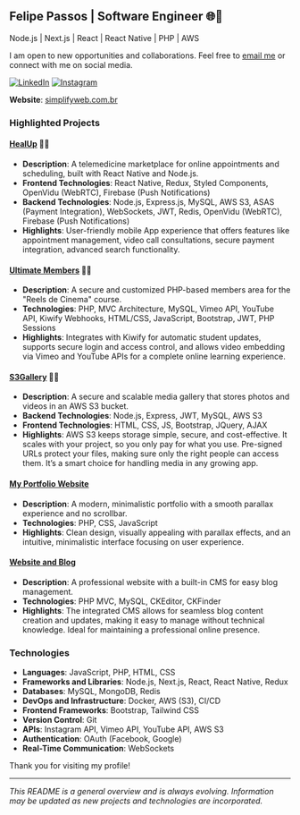 ## **Felipe Passos | Software Engineer 🌐📱**

Node.js | Next.js | React | React Native | PHP | AWS

I am open to new opportunities and collaborations. Feel free to [email me](mailto:contato@simplifyweb.com.br) or connect with me on social media.

[![LinkedIn](https://img.shields.io/badge/LinkedIn-0077B5?style=for-the-badge&logo=linkedin&logoColor=white)](https://www.linkedin.com/in/felipe-b-passos-70a075138/)
[![Instagram](https://img.shields.io/badge/Instagram-E4405F?style=for-the-badge&logo=instagram&logoColor=white)](https://www.instagram.com/simplifyweb/)

**Website**: [simplifyweb.com.br](https://simplifyweb.com.br/)

### **Highlighted Projects**

#### [HealUp](https://github.com/felipebpassos/HealupPublic) 📸🎥
- **Description**: A telemedicine marketplace for online appointments and scheduling, built with React Native and Node.js.
- **Frontend Technologies**: React Native, Redux, Styled Components, OpenVidu (WebRTC), Firebase (Push Notifications)
- **Backend Technologies**: Node.js, Express.js, MySQL, AWS S3, ASAS (Payment Integration), WebSockets, JWT, Redis, OpenVidu (WebRTC), Firebase (Push Notifications) 
- **Highlights**: User-friendly mobile App experience that offers features like appointment management, video call consultations, secure payment integration, advanced search functionality.

#### [Ultimate Members](https://github.com/felipebpassos/UltimateMembersPublic) 📸🎥
- **Description**: A secure and customized PHP-based members area for the "Reels de Cinema" course. 
- **Technologies**: PHP, MVC Architecture, MySQL, Vimeo API, YouTube API, Kiwify Webhooks, HTML/CSS, JavaScript, Bootstrap, JWT, PHP Sessions
- **Highlights**: Integrates with Kiwify for automatic student updates, supports secure login and access control, and allows video embedding via Vimeo and YouTube APIs for a complete online learning experience.

#### [S3Gallery](https://github.com/felipebpassos/S3Gallery) 📸🎥
- **Description**: A secure and scalable media gallery that stores photos and videos in an AWS S3 bucket. 
- **Backend Technologies**: Node.js, Express, JWT, MySQL, AWS S3 
- **Frontend Technologies**: HTML, CSS, JS, Bootstrap, JQuery, AJAX 
- **Highlights**: AWS S3 keeps storage simple, secure, and cost-effective. It scales with your project, so you only pay for what you use. Pre-signed URLs protect your files, making sure only the right people can access them. It’s a smart choice for handling media in any growing app.

#### [My Portfolio Website](https://github.com/felipebpassos/My-Portfolio-Website)
- **Description**: A modern, minimalistic portfolio with a smooth parallax experience and no scrollbar.
- **Technologies**: PHP, CSS, JavaScript
- **Highlights**: Clean design, visually appealing with parallax effects, and an intuitive, minimalistic interface focusing on user experience.

#### [Website and Blog](https://github.com/felipebpassos/Website-and-Blog)
- **Description**: A professional website with a built-in CMS for easy blog management. 
- **Technologies**: PHP MVC, MySQL, CKEditor, CKFinder
- **Highlights**: The integrated CMS allows for seamless blog content creation and updates, making it easy to manage without technical knowledge. Ideal for maintaining a professional online presence.

### **Technologies**

- **Languages**: JavaScript, PHP, HTML, CSS 
- **Frameworks and Libraries**: Node.js, Next.js, React, React Native, Redux 
- **Databases**: MySQL, MongoDB, Redis 
- **DevOps and Infrastructure**: Docker, AWS (S3), CI/CD 
- **Frontend Frameworks**: Bootstrap, Tailwind CSS  
- **Version Control**: Git  
- **APIs**: Instagram API, Vimeo API, YouTube API, AWS S3 
- **Authentication**: OAuth (Facebook, Google) 
- **Real-Time Communication**: WebSockets 

Thank you for visiting my profile!

---

*This README is a general overview and is always evolving. Information may be updated as new projects and technologies are incorporated.*
